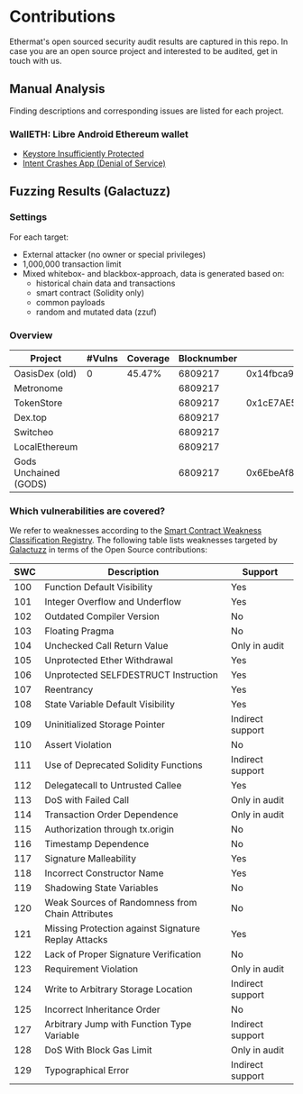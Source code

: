 # Contributions
Ethermat's open sourced security audit results are captured in this repo. In case you are an open source project and interested to be audited, get in touch with us.

## Manual Analysis
Finding descriptions and corresponding issues are listed for each project.

###  WallETH: Libre Android Ethereum wallet
* [Keystore Insufficiently Protected](https://github.com/walleth/walleth/issues/319)
* [Intent Crashes App (Denial of Service)](https://github.com/walleth/walleth/issues/318)

## Fuzzing Results (Galactuzz)

### Settings
For each target:
* External attacker (no owner or special privileges)
* 1,000,000 transaction limit
* Mixed whitebox- and blackbox-approach, data is generated based on:
  * historical chain data and transactions
  * smart contract (Solidity only)
  * common payloads
  * random and mutated data (zzuf)

### Overview
| Project  | #Vulns  | Coverage  |  Blocknumber | Address |
|---|---|---|---|---|
| OasisDex (old)  | 0  |  45.47% | 6809217 | 0x14fbca95be7e99c15cc2996c6c9d841e54b79425 |
| Metronome |   |  | 6809217 | |
| TokenStore  |   |   | 6809217  | 	0x1cE7AE555139c5EF5A57CC8d814a867ee6Ee33D8|
| Dex.top  |   |   |  6809217 | |
| Switcheo  |   |   |  6809217 | |
| LocalEthereum  |   |   |  6809217 | |
| Gods Unchained (GODS)  |   |   | 6809217  |  0x6EbeAf8e8E946F0716E6533A6f2cefc83f60e8Ab |  


### Which vulnerabilities are covered?
We refer to weaknesses according to the [Smart Contract Weakness Classification Registry](https://github.com/SmartContractSecurity/SWC-registry).
The following table lists weaknesses targeted by [Galactuzz](https://github.com/Ethermat/galactuzz) in terms of the Open Source contributions:

| SWC  | Description  | Support  |  
|---|---|---|
|100|	Function Default Visibility |Yes|
|101|	Integer Overflow and Underflow |Yes|
|102|	Outdated Compiler Version	|No|
|103|	Floating Pragma	|No|
|104|	Unchecked Call Return Value	| Only in audit|
|105|	Unprotected Ether Withdrawal	|Yes|
|106|	Unprotected SELFDESTRUCT Instruction	|Yes|
|107|	Reentrancy	|Yes|
|108|	State Variable Default Visibility	|Yes|
|109|	Uninitialized Storage Pointer	|Indirect support|
|110|	Assert Violation	|No|
|111|	Use of Deprecated Solidity Functions	|Indirect support|
|112|	Delegatecall to Untrusted Callee	|Yes|
|113|	DoS with Failed Call	|Only in audit|
|114|	Transaction Order Dependence	|Only in audit|
|115|	Authorization through tx.origin	|No|
|116|	Timestamp Dependence	|No|
|117|	Signature Malleability	|Yes|
|118|	Incorrect Constructor Name	|Yes|
|119|	Shadowing State Variables	|No|
|120|	Weak Sources of Randomness from Chain Attributes	|No|
|121|	Missing Protection against Signature Replay Attacks	|Yes|
|122|	Lack of Proper Signature Verification	|No|
|123|	Requirement Violation	|Only in audit|
|124|	Write to Arbitrary Storage Location	|Indirect support|
|125|	Incorrect Inheritance Order	|No|
|127|	Arbitrary Jump with Function Type Variable	|Indirect support|
|128|	DoS With Block Gas Limit	|Only in audit|
|129|	Typographical Error	|Indirect support|
